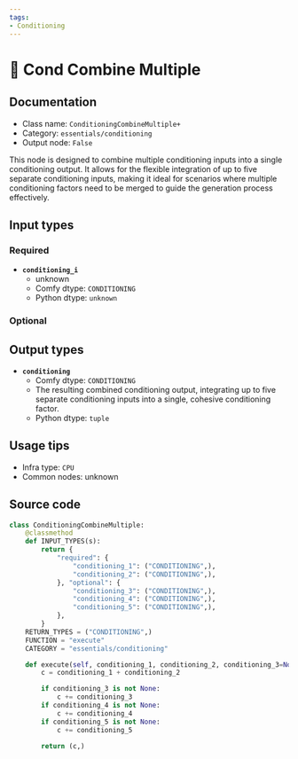 ```yaml
---
tags:
- Conditioning
---
```


# 🔧 Cond Combine Multiple
## Documentation
- Class name: `ConditioningCombineMultiple+`
- Category: `essentials/conditioning`
- Output node: `False`

This node is designed to combine multiple conditioning inputs into a single conditioning output. It allows for the flexible integration of up to five separate conditioning inputs, making it ideal for scenarios where multiple conditioning factors need to be merged to guide the generation process effectively.
## Input types
### Required
- **`conditioning_i`**
    - unknown
    - Comfy dtype: `CONDITIONING`
    - Python dtype: `unknown`
### Optional
## Output types
- **`conditioning`**
    - Comfy dtype: `CONDITIONING`
    - The resulting combined conditioning output, integrating up to five separate conditioning inputs into a single, cohesive conditioning factor.
    - Python dtype: `tuple`
## Usage tips
- Infra type: `CPU`
- Common nodes: unknown


## Source code
```python
class ConditioningCombineMultiple:
    @classmethod
    def INPUT_TYPES(s):
        return {
            "required": {
                "conditioning_1": ("CONDITIONING",),
                "conditioning_2": ("CONDITIONING",),
            }, "optional": {
                "conditioning_3": ("CONDITIONING",),
                "conditioning_4": ("CONDITIONING",),
                "conditioning_5": ("CONDITIONING",),
            },
        }
    RETURN_TYPES = ("CONDITIONING",)
    FUNCTION = "execute"
    CATEGORY = "essentials/conditioning"

    def execute(self, conditioning_1, conditioning_2, conditioning_3=None, conditioning_4=None, conditioning_5=None):
        c = conditioning_1 + conditioning_2

        if conditioning_3 is not None:
            c += conditioning_3
        if conditioning_4 is not None:
            c += conditioning_4
        if conditioning_5 is not None:
            c += conditioning_5

        return (c,)

```
